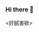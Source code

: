 ### Hi there 👋
<!-- ![my github stats](https://github-readme-stats.vercel.app/api?username=Cyl18&show_icons=true&theme=graywhite&count_private=true&include_all_commits=true&hide_rank=true)
-->
<好腻害欸>

<!--
**Cyl18/Cyl18** is a ✨ _special_ ✨ repository because its `README.md` (this file) appears on your GitHub profile.

Here are some ideas to get you started:

- 🔭 I’m currently working on ...
- 🌱 I’m currently learning ...
- 👯 I’m looking to collaborate on ...
- 🤔 I’m looking for help with ...
- 💬 Ask me about ...
- 📫 How to reach me: ...
- 😄 Pronouns: ...
- ⚡ Fun fact: ...
-->
